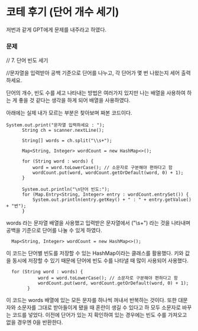 코테 후기 (단어 개수 세기)
=====

저번과 같게 GPT에게 문제를 내주라고 하였다. 

### 문제
 // 7. 단어 빈도 세기
 
  //문자열을 입력받아 공백 기준으로 단어를 나누고, 각 단어가 몇 번 나왔는지 세어 출력하세요.

  단어의 개수, 빈도 수를 세고 나타내는 방법은 여러가지 있지만 나는 배열을 사용하여 하는 게 좋을 것 같다는 생각을 하게 되어 배열을 사용하였다.

아래에는 실제 내가 모르는 부분은 찾아보며 짜본 코드이다.

  ```
 System.out.print("문자열 입력하세요 : ");
        String ch = scanner.nextLine();

        String[] words = ch.split("\\s+");

        Map<String, Integer> wordCount = new HashMap<>();

        for (String word : words) {
            word = word.toLowerCase(); // 소문자로 구분해야 편하다고 함
            wordCount.put(word, wordCount.getOrDefault(word, 0) + 1);
        }

        System.out.println("\n단어 빈도:");
        for (Map.Entry<String, Integer> entry : wordCount.entrySet()) {
            System.out.println(entry.getKey() + " : " + entry.getValue() + "번");
        }
```

words 라는 문자열 배열을 사용했고 입력받은 문자열에서 ("\\s+") 라는 것을 나타내며 공백을 기준으로 단어를 나눌 수 있게 하였다.



```
  Map<String, Integer> wordCount = new HashMap<>();
```

이 코드는 단어별 빈도를 저장할 수 있는 HashMap이라는 클래스를 활용했다.
키와 값을 동시에 저장할 수 있기 때문에 단어에 빈도 수를 나타낼 때 많이 사용되어 사용했다.


```
  for (String word : words) {
            word = word.toLowerCase(); // 소문자로 구분해야 편하다고 함
            wordCount.put(word, wordCount.getOrDefault(word, 0) + 1);
        }
```

이 코드는 words 배열에 있는 모든 문자를 하나씩 꺼내서 반복하는 것이다. 
또한 대문자와 소문자를 그대로 받아들이게 됐을 때 혼란이 생길 수 있다고 하 모두 소문자로 바꾸는 코드를 넣었다.
이전에 단어가 있는 지 확인하여 있는 경우에는 빈도 수를 가져오고 없을 경우엔 0을 반환한다.
